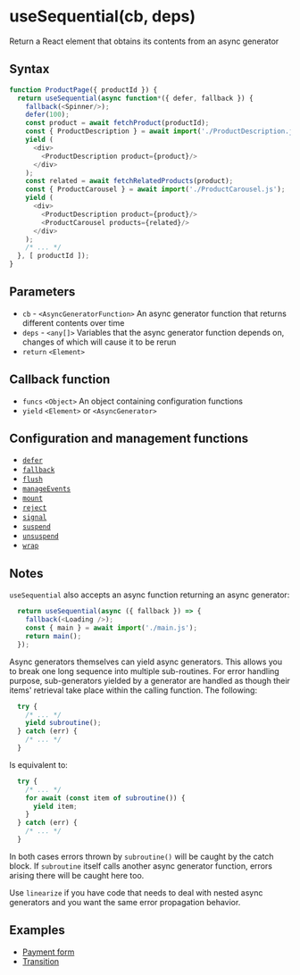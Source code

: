 # useSequential(cb, deps)

Return a React element that obtains its contents from an async generator

## Syntax

```js
function ProductPage({ productId }) {
  return useSequential(async function*({ defer, fallback }) {
    fallback(<Spinner/>);
    defer(100);
    const product = await fetchProduct(productId);
    const { ProductDescription } = await import('./ProductDescription.js');
    yield (
      <div>
        <ProductDescription product={product}/>
      </div>
    );
    const related = await fetchRelatedProducts(product);
    const { ProductCarousel } = await import('./ProductCarousel.js');
    yield (
      <div>
        <ProductDescription product={product}/>
        <ProductCarousel products={related}/>
      </div>
    );
    /* ... */
  }, [ productId ]);
}
```

## Parameters

* `cb` - `<AsyncGeneratorFunction>` An async generator function that returns different contents over time
* `deps` - `<any[]>` Variables that the async generator function depends on, changes of which will cause it to be rerun
* `return` `<Element>`

## Callback function

* `funcs` `<Object>` An object containing configuration functions
* `yield`  `<Element>` or `<AsyncGenerator>`

## Configuration and management functions

* [`defer`](./defer.md)
* [`fallback`](./fallback.md)
* [`flush`](./flush.md)
* [`manageEvents`](./manageEvents.md)
* [`mount`](./mount.md)
* [`reject`](./reject.md)
* [`signal`](./signal.md)
* [`suspend`](./suspend.md)
* [`unsuspend`](./unsuspend.md)
* [`wrap`](./wrap.md)

## Notes

`useSequential` also accepts an async function returning an async generator:

```js
  return useSequential(async ({ fallback }) => {
    fallback(<Loading />);
    const { main } = await import('./main.js');
    return main();
  });
```

Async generators themselves can yield async generators. This allows you to break one long sequence into multiple
sub-routines. For error handling purpose, sub-generators yielded by a generator are handled as though their items'
retrieval take place within the calling function. The following:

```js
  try {
    /* ... */
    yield subroutine();
  } catch (err) {
    /* ... */
  }
```

Is equivalent to:

```js
  try {
    /* ... */
    for await (const item of subroutine()) {
      yield item;
    }
  } catch (err) {
    /* ... */
  }
```

In both cases errors thrown by `subroutine()` will be caught by the catch block. If `subroutine` itself calls
another async generator function, errors arising there will be caught here too.

Use `linearize` if you have code that needs to deal with nested async generators and you want the same error
propagation behavior.

## Examples

* [Payment form](../examples/payment/README.md)
* [Transition](../examples/transition/README.md)
